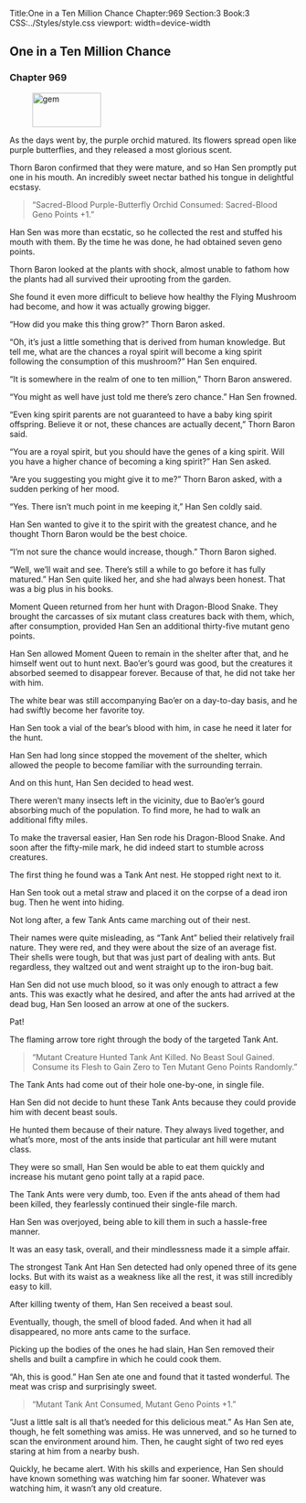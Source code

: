 Title:One in a Ten Million Chance 
Chapter:969 
Section:3 
Book:3 
CSS:../Styles/style.css 
viewport: width=device-width
  
## One in a Ten Million Chance
### Chapter 969 
<figure>
	<img src="../Images/gem.gif" alt="gem" id="gem" width="120" height="60" />
</figure>
  

  
  As the days went by, the purple orchid matured. Its flowers spread open like purple butterflies, and they released a most glorious scent.

Thorn Baron confirmed that they were mature, and so Han Sen promptly put one in his mouth. An incredibly sweet nectar bathed his tongue in delightful ecstasy.

> “Sacred-Blood Purple-Butterfly Orchid Consumed: Sacred-Blood Geno Points +1.”

Han Sen was more than ecstatic, so he collected the rest and stuffed his mouth with them. By the time he was done, he had obtained seven geno points.

Thorn Baron looked at the plants with shock, almost unable to fathom how the plants had all survived their uprooting from the garden.

She found it even more difficult to believe how healthy the Flying Mushroom had become, and how it was actually growing bigger.

“How did you make this thing grow?” Thorn Baron asked.

“Oh, it’s just a little something that is derived from human knowledge. But tell me, what are the chances a royal spirit will become a king spirit following the consumption of this mushroom?” Han Sen enquired.

“It is somewhere in the realm of one to ten million,” Thorn Baron answered.

“You might as well have just told me there’s zero chance.” Han Sen frowned.

“Even king spirit parents are not guaranteed to have a baby king spirit offspring. Believe it or not, these chances are actually decent,” Thorn Baron said.

“You are a royal spirit, but you should have the genes of a king spirit. Will you have a higher chance of becoming a king spirit?” Han Sen asked.

“Are you suggesting you might give it to me?” Thorn Baron asked, with a sudden perking of her mood.

“Yes. There isn’t much point in me keeping it,” Han Sen coldly said.

Han Sen wanted to give it to the spirit with the greatest chance, and he thought Thorn Baron would be the best choice.

“I’m not sure the chance would increase, though.” Thorn Baron sighed.

“Well, we’ll wait and see. There’s still a while to go before it has fully matured.” Han Sen quite liked her, and she had always been honest. That was a big plus in his books.

Moment Queen returned from her hunt with Dragon-Blood Snake. They brought the carcasses of six mutant class creatures back with them, which, after consumption, provided Han Sen an additional thirty-five mutant geno points.

Han Sen allowed Moment Queen to remain in the shelter after that, and he himself went out to hunt next. Bao’er’s gourd was good, but the creatures it absorbed seemed to disappear forever. Because of that, he did not take her with him.

The white bear was still accompanying Bao’er on a day-to-day basis, and he had swiftly become her favorite toy.

Han Sen took a vial of the bear’s blood with him, in case he need it later for the hunt.

Han Sen had long since stopped the movement of the shelter, which allowed the people to become familiar with the surrounding terrain.

And on this hunt, Han Sen decided to head west.

There weren’t many insects left in the vicinity, due to Bao’er’s gourd absorbing much of the population. To find more, he had to walk an additional fifty miles.

To make the traversal easier, Han Sen rode his Dragon-Blood Snake. And soon after the fifty-mile mark, he did indeed start to stumble across creatures.

The first thing he found was a Tank Ant nest. He stopped right next to it.

Han Sen took out a metal straw and placed it on the corpse of a dead iron bug. Then he went into hiding.

Not long after, a few Tank Ants came marching out of their nest.

Their names were quite misleading, as “Tank Ant” belied their relatively frail nature. They were red, and they were about the size of an average fist. Their shells were tough, but that was just part of dealing with ants. But regardless, they waltzed out and went straight up to the iron-bug bait.

Han Sen did not use much blood, so it was only enough to attract a few ants. This was exactly what he desired, and after the ants had arrived at the dead bug, Han Sen loosed an arrow at one of the suckers.

Pat!

The flaming arrow tore right through the body of the targeted Tank Ant.

> “Mutant Creature Hunted Tank Ant Killed. No Beast Soul Gained. Consume its Flesh to Gain Zero to Ten Mutant Geno Points 
Randomly.”

The Tank Ants had come out of their hole one-by-one, in single file.

Han Sen did not decide to hunt these Tank Ants because they could provide him with decent beast souls.

He hunted them because of their nature. They always lived together, and what’s more, most of the ants inside that particular ant hill were mutant class.

They were so small, Han Sen would be able to eat them quickly and increase his mutant geno point tally at a rapid pace.

The Tank Ants were very dumb, too. Even if the ants ahead of them had been killed, they fearlessly continued their single-file march.

Han Sen was overjoyed, being able to kill them in such a hassle-free manner.

It was an easy task, overall, and their mindlessness made it a simple affair.

The strongest Tank Ant Han Sen detected had only opened three of its gene locks. But with its waist as a weakness like all the rest, it was still incredibly easy to kill.

After killing twenty of them, Han Sen received a beast soul.

Eventually, though, the smell of blood faded. And when it had all disappeared, no more ants came to the surface.

Picking up the bodies of the ones he had slain, Han Sen removed their shells and built a campfire in which he could cook them.

“Ah, this is good.” Han Sen ate one and found that it tasted wonderful. The meat was crisp and surprisingly sweet.

> “Mutant Tank Ant Consumed, Mutant Geno Points +1.”

“Just a little salt is all that’s needed for this delicious meat.” As Han Sen ate, though, he felt something was amiss. He was unnerved, and so he turned to scan the environment around him. Then, he caught sight of two red eyes staring at him from a nearby bush.

Quickly, he became alert. With his skills and experience, Han Sen should have known something was watching him far sooner. Whatever was watching him, it wasn’t any old creature.
